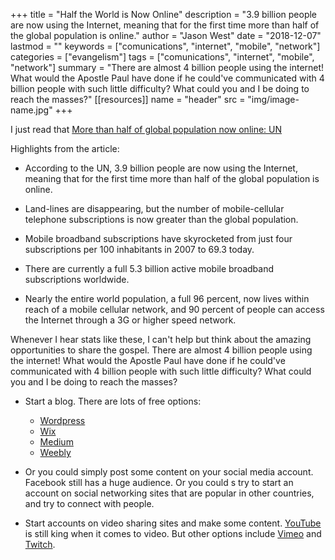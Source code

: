 +++
title = "Half the World is Now Online"
description = "3.9 billion people are now using the Internet, meaning that for the first time more than half of the global population is online."
author = "Jason West"
date = "2018-12-07"
lastmod = ""
keywords = ["comunications", "internet", "mobile", "network"]
categories = ["evangelism"]
tags = ["comunications", "internet", "mobile", "network"]
summary = "There are almost 4 billion people using the internet! What would the Apostle Paul have done if he could've communicated with 4 billion people with such little difficulty? What could you and I be doing to reach the masses?"
[[resources]]
  name = "header"
  src = "img/image-name.jpg"
+++


I just read that [More than half of global population now online: UN](https://sg.news.yahoo.com/more-half-global-population-now-115946999.html)

Highlights from the article:

* According to the UN, 3.9 billion people are now using the Internet, meaning that for the first time more than half of the global population is online.

* Land-lines are disappearing, but the number of mobile-cellular telephone subscriptions is now greater than the global population.

* Mobile broadband subscriptions have skyrocketed from just four subscriptions per 100 inhabitants in 2007 to 69.3 today.

* There are currently a full 5.3 billion active mobile broadband subscriptions worldwide.

* Nearly the entire world population, a full 96 percent, now lives within reach of a mobile cellular network, and 90 percent of people can access the Internet through a 3G or higher speed network.


Whenever I hear stats like these, I can't help but think about the amazing opportunities to share the gospel. There are almost 4 billion people using the internet! What would the Apostle Paul have done if he could've communicated with 4 billion people with such little difficulty? What could you and I be doing to reach the masses?

* Start a blog. There are lots of free options:
  * [Wordpress](http://www.wordpress.org)
  * [Wix](http://www.wix.com)
  * [Medium](http://www.medium.com)
  * [Weebly](http://www.weebly.com)

* Or you could simply post some content on your social media account. Facebook still has a huge audience. Or you could s try to start an account on social networking sites that are popular in other countries, and try to connect with people.

* Start accounts on video sharing sites and make some content. [YouTube](http://www.youtube.com) is still king when it comes to video. But other options include [Vimeo](http://www.vimeo.com) and [Twitch](http://www.twitch.com).
